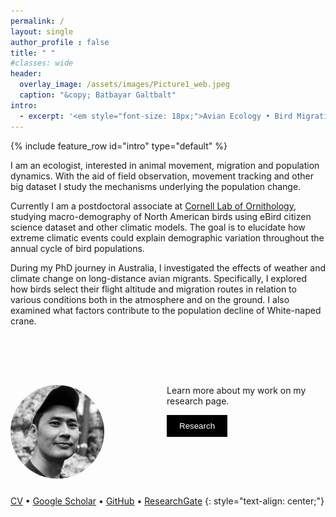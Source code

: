 ```yaml
---
permalink: /
layout: single
author_profile : false
title: " "
#classes: wide
header:
  overlay_image: /assets/images/Picture1_web.jpeg
  caption: "&copy; Batbayar Galtbalt"
intro: 
  - excerpt: '<em style="font-size: 18px;">Avian Ecology • Bird Migration • Population Dynamics • Quantitative Ecology</em>'
---
```

{% include feature_row id="intro" type="default"  %}

<!-- &nbsp; -->

I am an ecologist, interested in animal movement, migration and population dynamics. With the aid 
of field observation, movement tracking and other big dataset I study the mechanisms 
underlying the population change.

Currently I am a postdoctoral associate at [Cornell Lab of Ornithology](https://www.birds.cornell.edu/home/staff/batbayar-galtbalt/), studying macro-demography 
of North American birds using eBird citizen science dataset and other climatic models. The goal 
is to elucidate how extreme climatic events could explain demographic variation throughout the 
annual cycle of bird populations. 

During my PhD journey in Australia, I investigated the effects of weather and climate change on 
long-distance avian migrants. Specifically, I explored how birds select their flight altitude and 
migration routes in relation to various conditions both in the atmosphere and on the ground. I 
also examined what factors contribute to the population decline of White-naped crane.


<div style="height: 60px; margin-bottom: 20px;"></div>

<div style="float: left; margin-right: 100px;">
  <img src="/assets/images/bio_photo.jpg" alt="bio" style="width: 150px; height: 150px; border-radius: 50%;">
</div>




Learn more about my work on my research page.

[<button style="padding: 10px 20px; background-color: black; color: white; text-decoration: none; border: none; border-radius: 0px;">Research</button>](/research/)

<div style="height: 60px; margin-bottom: 20px;"></div>


[CV](#) • [Google Scholar](https://scholar.google.com.au/citations?user=lyXjumMAAAAJ&hl=en) • [GitHub](https://github.com/bgaltbalt) • [ResearchGate](https://www.researchgate.net/profile/Batbayar-Galtbalt)
{: style="text-align: center;"}
